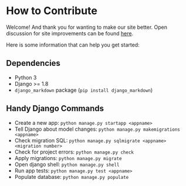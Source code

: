 How to Contribute
=================

Welcome! And thank you for wanting to make our site better. Open discussion
for site improvements can be found
[here](https://github.com/CSSS/csss-site/blob/master/CSSS/csss-site/issues/18).

Here is some information that can help you get started:

Dependencies
------------
- Python 3
- Django >= 1.8
- `django_markdown` package (`pip install django_markdown`)

Handy Django Commands
---------------------
* Create a new app: `python manage.py startapp <appname>`
* Tell Django about model changes: `python manage.py makemigrations <appname>`
* Check migration SQL: `python manage.py sqlmigrate <appname> <migration number>`
* Check for project errors: `python manage.py check`
* Apply migrations: `python manage.py migrate`
* Open django shell: `python manage.py shell`
* Run app tests: `python manage.py test <appname>`
* Populate database: `python manage.py populate`

